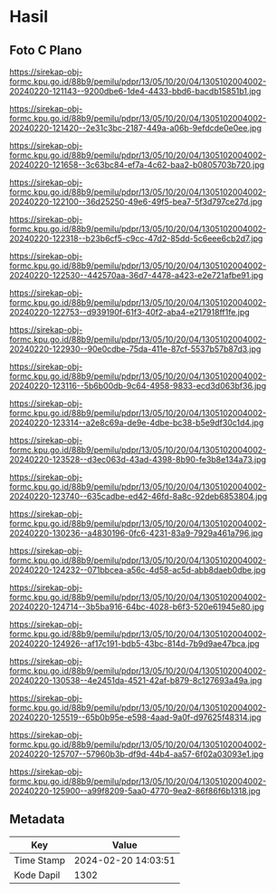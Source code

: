 # Hasil

## Foto C Plano

https://sirekap-obj-formc.kpu.go.id/88b9/pemilu/pdpr/13/05/10/20/04/1305102004002-20240220-121143--9200dbe6-1de4-4433-bbd6-bacdb15851b1.jpg

https://sirekap-obj-formc.kpu.go.id/88b9/pemilu/pdpr/13/05/10/20/04/1305102004002-20240220-121420--2e31c3bc-2187-449a-a06b-9efdcde0e0ee.jpg

https://sirekap-obj-formc.kpu.go.id/88b9/pemilu/pdpr/13/05/10/20/04/1305102004002-20240220-121658--3c63bc84-ef7a-4c62-baa2-b0805703b720.jpg

https://sirekap-obj-formc.kpu.go.id/88b9/pemilu/pdpr/13/05/10/20/04/1305102004002-20240220-122100--36d25250-49e6-49f5-bea7-5f3d797ce27d.jpg

https://sirekap-obj-formc.kpu.go.id/88b9/pemilu/pdpr/13/05/10/20/04/1305102004002-20240220-122318--b23b6cf5-c9cc-47d2-85dd-5c6eee6cb2d7.jpg

https://sirekap-obj-formc.kpu.go.id/88b9/pemilu/pdpr/13/05/10/20/04/1305102004002-20240220-122530--442570aa-36d7-4478-a423-e2e721afbe91.jpg

https://sirekap-obj-formc.kpu.go.id/88b9/pemilu/pdpr/13/05/10/20/04/1305102004002-20240220-122753--d939190f-61f3-40f2-aba4-e217918ff1fe.jpg

https://sirekap-obj-formc.kpu.go.id/88b9/pemilu/pdpr/13/05/10/20/04/1305102004002-20240220-122930--90e0cdbe-75da-411e-87cf-5537b57b87d3.jpg

https://sirekap-obj-formc.kpu.go.id/88b9/pemilu/pdpr/13/05/10/20/04/1305102004002-20240220-123116--5b6b00db-9c64-4958-9833-ecd3d063bf36.jpg

https://sirekap-obj-formc.kpu.go.id/88b9/pemilu/pdpr/13/05/10/20/04/1305102004002-20240220-123314--a2e8c69a-de9e-4dbe-bc38-b5e9df30c1d4.jpg

https://sirekap-obj-formc.kpu.go.id/88b9/pemilu/pdpr/13/05/10/20/04/1305102004002-20240220-123528--d3ec063d-43ad-4398-8b90-fe3b8e134a73.jpg

https://sirekap-obj-formc.kpu.go.id/88b9/pemilu/pdpr/13/05/10/20/04/1305102004002-20240220-123740--635cadbe-ed42-46fd-8a8c-92deb6853804.jpg

https://sirekap-obj-formc.kpu.go.id/88b9/pemilu/pdpr/13/05/10/20/04/1305102004002-20240220-130236--a4830196-0fc6-4231-83a9-7929a461a796.jpg

https://sirekap-obj-formc.kpu.go.id/88b9/pemilu/pdpr/13/05/10/20/04/1305102004002-20240220-124232--071bbcea-a56c-4d58-ac5d-abb8daeb0dbe.jpg

https://sirekap-obj-formc.kpu.go.id/88b9/pemilu/pdpr/13/05/10/20/04/1305102004002-20240220-124714--3b5ba916-64bc-4028-b6f3-520e61945e80.jpg

https://sirekap-obj-formc.kpu.go.id/88b9/pemilu/pdpr/13/05/10/20/04/1305102004002-20240220-124926--af17c191-bdb5-43bc-814d-7b9d9ae47bca.jpg

https://sirekap-obj-formc.kpu.go.id/88b9/pemilu/pdpr/13/05/10/20/04/1305102004002-20240220-130538--4e2451da-4521-42af-b879-8c127693a49a.jpg

https://sirekap-obj-formc.kpu.go.id/88b9/pemilu/pdpr/13/05/10/20/04/1305102004002-20240220-125519--65b0b95e-e598-4aad-9a0f-d97625f48314.jpg

https://sirekap-obj-formc.kpu.go.id/88b9/pemilu/pdpr/13/05/10/20/04/1305102004002-20240220-125707--57960b3b-df9d-44b4-aa57-6f02a03093e1.jpg

https://sirekap-obj-formc.kpu.go.id/88b9/pemilu/pdpr/13/05/10/20/04/1305102004002-20240220-125900--a99f8209-5aa0-4770-9ea2-86f86f6b1318.jpg


## Metadata

| Key        | Value               |
| ---------- | ------------------- |
| Time Stamp | 2024-02-20 14:03:51 |
| Kode Dapil | 1302                |



